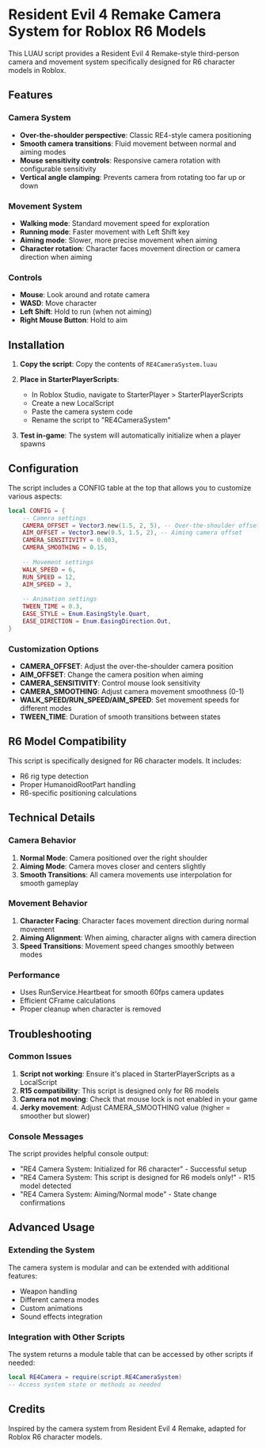 # Resident Evil 4 Remake Camera System for Roblox R6 Models

This LUAU script provides a Resident Evil 4 Remake-style third-person camera and movement system specifically designed for R6 character models in Roblox.

## Features

### Camera System
- **Over-the-shoulder perspective**: Classic RE4-style camera positioning
- **Smooth camera transitions**: Fluid movement between normal and aiming modes
- **Mouse sensitivity controls**: Responsive camera rotation with configurable sensitivity
- **Vertical angle clamping**: Prevents camera from rotating too far up or down

### Movement System
- **Walking mode**: Standard movement speed for exploration
- **Running mode**: Faster movement with Left Shift key
- **Aiming mode**: Slower, more precise movement when aiming
- **Character rotation**: Character faces movement direction or camera direction when aiming

### Controls
- **Mouse**: Look around and rotate camera
- **WASD**: Move character
- **Left Shift**: Hold to run (when not aiming)
- **Right Mouse Button**: Hold to aim

## Installation

1. **Copy the script**: Copy the contents of `RE4CameraSystem.luau`
2. **Place in StarterPlayerScripts**: 
   - In Roblox Studio, navigate to StarterPlayer > StarterPlayerScripts
   - Create a new LocalScript
   - Paste the camera system code
   - Rename the script to "RE4CameraSystem"

3. **Test in-game**: The system will automatically initialize when a player spawns

## Configuration

The script includes a CONFIG table at the top that allows you to customize various aspects:

```lua
local CONFIG = {
    -- Camera settings
    CAMERA_OFFSET = Vector3.new(1.5, 2, 5), -- Over-the-shoulder offset
    AIM_OFFSET = Vector3.new(0.5, 1.5, 2), -- Aiming camera offset
    CAMERA_SENSITIVITY = 0.003,
    CAMERA_SMOOTHING = 0.15,
    
    -- Movement settings
    WALK_SPEED = 6,
    RUN_SPEED = 12,
    AIM_SPEED = 3,
    
    -- Animation settings
    TWEEN_TIME = 0.3,
    EASE_STYLE = Enum.EasingStyle.Quart,
    EASE_DIRECTION = Enum.EasingDirection.Out,
}
```

### Customization Options

- **CAMERA_OFFSET**: Adjust the over-the-shoulder camera position
- **AIM_OFFSET**: Change the camera position when aiming
- **CAMERA_SENSITIVITY**: Control mouse look sensitivity
- **CAMERA_SMOOTHING**: Adjust camera movement smoothness (0-1)
- **WALK_SPEED/RUN_SPEED/AIM_SPEED**: Set movement speeds for different modes
- **TWEEN_TIME**: Duration of smooth transitions between states

## R6 Model Compatibility

This script is specifically designed for R6 character models. It includes:
- R6 rig type detection
- Proper HumanoidRootPart handling
- R6-specific positioning calculations

## Technical Details

### Camera Behavior
1. **Normal Mode**: Camera positioned over the right shoulder
2. **Aiming Mode**: Camera moves closer and centers slightly
3. **Smooth Transitions**: All camera movements use interpolation for smooth gameplay

### Movement Behavior
1. **Character Facing**: Character faces movement direction during normal movement
2. **Aiming Alignment**: When aiming, character aligns with camera direction
3. **Speed Transitions**: Movement speed changes smoothly between modes

### Performance
- Uses RunService.Heartbeat for smooth 60fps camera updates
- Efficient CFrame calculations
- Proper cleanup when character is removed

## Troubleshooting

### Common Issues

1. **Script not working**: Ensure it's placed in StarterPlayerScripts as a LocalScript
2. **R15 compatibility**: This script is designed only for R6 models
3. **Camera not moving**: Check that mouse lock is not enabled in your game
4. **Jerky movement**: Adjust CAMERA_SMOOTHING value (higher = smoother but slower)

### Console Messages
The script provides helpful console output:
- "RE4 Camera System: Initialized for R6 character" - Successful setup
- "RE4 Camera System: This script is designed for R6 models only!" - R15 model detected
- "RE4 Camera System: Aiming/Normal mode" - State change confirmations

## Advanced Usage

### Extending the System
The camera system is modular and can be extended with additional features:
- Weapon handling
- Different camera modes
- Custom animations
- Sound effects integration

### Integration with Other Scripts
The system returns a module table that can be accessed by other scripts if needed:
```lua
local RE4Camera = require(script.RE4CameraSystem)
-- Access system state or methods as needed
```

## Credits

Inspired by the camera system from Resident Evil 4 Remake, adapted for Roblox R6 character models.